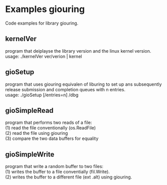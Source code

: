 # Examples giouring

Code examples for library giouring.  

## kernelVer

program that deiplayse the library version and the linux kernel version.  
usage: ./kernelVer ver/verion | kernel  

## gioSetup

program that uses giouring equivalen of liburing to set up ans subsequently release submission and completion queues with n entries.  
usage: ./gioSetup [/entries=n] /dbg  

## gioSimpleRead

program that performs two reads of a file:  
  (1) read the file conventionally (os.ReadFile)   
  (2) read the file using giouring  
  (3) compare the two data buffers for equality  

## gioSimpleWrite

program that write a random buffer to two files:  
  (1) writes the buffer to a file conventially (fil.Write).  
  (2) writes the buffer to a different file (ext .alt) using giouring.  
